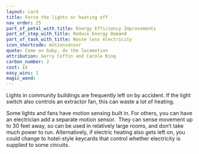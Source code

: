 ```yaml
---
layout: card
title: Force the lights or heating off
nav_order: 25
part_of_petal_with_title: Energy Efficiency Improvements
part_of_step_with_title: Reduce Energy Demand
part_of_task_with_title: Waste less electricity
icon_shortcode: motionsensor
quote: Come on baby, do the locomotion
attribution: Gerry Coffin and Carole King
carbon_number: 2
cost: ££
easy_wins: 1
magic_wand: 
---
```


<p>Lights in community buildings are frequently left on by accident. If the light switch also controls an extractor fan, this can waste a lot of heating. </p><p>Some lights and fans have motion sensing built in. For others, you can have an electrician add a separate motion sensor.  They can sense movement up to 30 feet away, so can be used in relatively large rooms, and don’t take much power to run. Alternatively, if electric heating also gets left on, you could change to hotel-style keycards that control whether electricity is supplied to some circuits.</p> 
